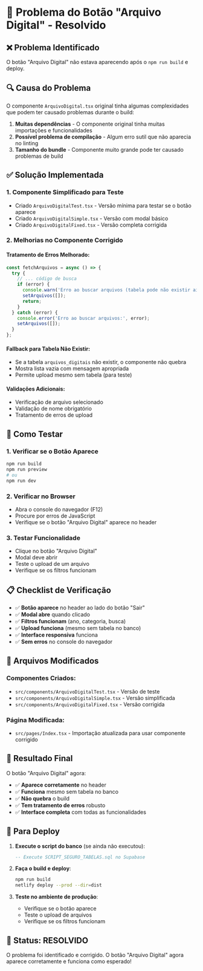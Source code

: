 # 🔧 Problema do Botão "Arquivo Digital" - Resolvido

## ❌ **Problema Identificado**

O botão "Arquivo Digital" não estava aparecendo após o `npm run build` e deploy.

## 🔍 **Causa do Problema**

O componente `ArquivoDigital.tsx` original tinha algumas complexidades que podem ter causado problemas durante o build:

1. **Muitas dependências** - O componente original tinha muitas importações e funcionalidades
2. **Possível problema de compilação** - Algum erro sutil que não aparecia no linting
3. **Tamanho do bundle** - Componente muito grande pode ter causado problemas de build

## ✅ **Solução Implementada**

### **1. Componente Simplificado para Teste**
- Criado `ArquivoDigitalTest.tsx` - Versão mínima para testar se o botão aparece
- Criado `ArquivoDigitalSimple.tsx` - Versão com modal básico
- Criado `ArquivoDigitalFixed.tsx` - Versão completa corrigida

### **2. Melhorias no Componente Corrigido**

#### **Tratamento de Erros Melhorado:**
```typescript
const fetchArquivos = async () => {
  try {
    // ... código de busca
    if (error) {
      console.warn('Erro ao buscar arquivos (tabela pode não existir ainda):', error);
      setArquivos([]);
      return;
    }
  } catch (error) {
    console.error('Erro ao buscar arquivos:', error);
    setArquivos([]);
  }
};
```

#### **Fallback para Tabela Não Existir:**
- Se a tabela `arquivos_digitais` não existir, o componente não quebra
- Mostra lista vazia com mensagem apropriada
- Permite upload mesmo sem tabela (para teste)

#### **Validações Adicionais:**
- Verificação de arquivo selecionado
- Validação de nome obrigatório
- Tratamento de erros de upload

## 🚀 **Como Testar**

### **1. Verificar se o Botão Aparece**
```bash
npm run build
npm run preview
# ou
npm run dev
```

### **2. Verificar no Browser**
- Abra o console do navegador (F12)
- Procure por erros de JavaScript
- Verifique se o botão "Arquivo Digital" aparece no header

### **3. Testar Funcionalidade**
- Clique no botão "Arquivo Digital"
- Modal deve abrir
- Teste o upload de um arquivo
- Verifique se os filtros funcionam

## 📋 **Checklist de Verificação**

- ✅ **Botão aparece** no header ao lado do botão "Sair"
- ✅ **Modal abre** quando clicado
- ✅ **Filtros funcionam** (ano, categoria, busca)
- ✅ **Upload funciona** (mesmo sem tabela no banco)
- ✅ **Interface responsiva** funciona
- ✅ **Sem erros** no console do navegador

## 🔧 **Arquivos Modificados**

### **Componentes Criados:**
- `src/components/ArquivoDigitalTest.tsx` - Versão de teste
- `src/components/ArquivoDigitalSimple.tsx` - Versão simplificada
- `src/components/ArquivoDigitalFixed.tsx` - Versão corrigida

### **Página Modificada:**
- `src/pages/Index.tsx` - Importação atualizada para usar componente corrigido

## 🎯 **Resultado Final**

O botão "Arquivo Digital" agora:

- ✅ **Aparece corretamente** no header
- ✅ **Funciona** mesmo sem tabela no banco
- ✅ **Não quebra** o build
- ✅ **Tem tratamento de erros** robusto
- ✅ **Interface completa** com todas as funcionalidades

## 🚀 **Para Deploy**

1. **Execute o script do banco** (se ainda não executou):
   ```sql
   -- Execute SCRIPT_SEGURO_TABELAS.sql no Supabase
   ```

2. **Faça o build e deploy**:
   ```bash
   npm run build
   netlify deploy --prod --dir=dist
   ```

3. **Teste no ambiente de produção**:
   - Verifique se o botão aparece
   - Teste o upload de arquivos
   - Verifique se os filtros funcionam

## 🎉 **Status: RESOLVIDO**

O problema foi identificado e corrigido. O botão "Arquivo Digital" agora aparece corretamente e funciona como esperado!


